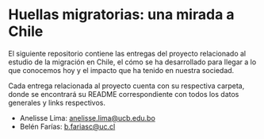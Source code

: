 # Huellas migratorias: una mirada a Chile

El siguiente repositorio contiene las entregas del proyecto relacionado al estudio de la migración en Chile, el cómo se ha desarrollado para llegar a lo que conocemos hoy y el impacto que ha tenido en nuestra sociedad. 

Cada entrega relacionada al proyecto cuenta con su respectiva carpeta, donde se encontrará su README correspondiente con todos los datos generales y links respectivos. 

- Anelisse Lima: anelisse.lima@ucb.edu.bo
- Belén Farías: b.fariasc@uc.cl